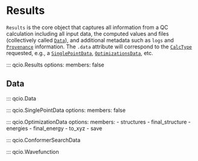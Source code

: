 # Results

`Results` is the core object that captures all information from a QC calculation including all input data, the computed values and files (collectively called [`Data`](#data)), and additional metadata such as `logs` and [`Provenance`](./provenance.md) information. The `.data` attribute will correspond to the [`CalcType`](./calctype.md) requested, e.g., a [`SinglePointData`](#qcio.SinglePointData), [`OptimizationsData`](#qcio.OptimizationData), etc.

::: qcio.Results
options:
members: false

## Data

::: qcio.Data

::: qcio.SinglePointData
options:
members: false

::: qcio.OptimizationData
options:
members: - structures - final_structure - energies - final_energy - to_xyz - save

::: qcio.ConformerSearchData

::: qcio.Wavefunction
